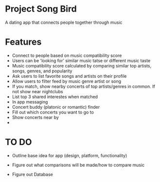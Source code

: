 # Project Song Bird

A dating app that connects people together through music


# Features

- Connect to people based on music compatibility score
- Users can be 'looking for' similar music tatse or different music taste
- Music compatibility score calculated by comparing similar top artists, songs, genres, and popularity
- Ask users to list favorite songs and artists on their profile
- Allow users to filter feed by music genre artist or song
- If you match, show nearby concerts of top artists/genres in common. If not show near nightclubs
- List top 3 shared interestes when matched
- In app messaging
- Concert buddy (platonic or romantic) finder
- Fill out which concerts you want to go to
- Show concerts near by
- 





# TO DO

- Outline base idea for app (design, platform, functionality)

- Figure out what comparisons will be made/how to compare music

- Figure out Database
